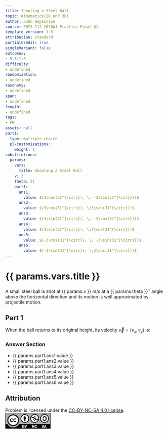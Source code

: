 ```yaml
---
title: Shooting a Steel Ball
topic: Kinematics(2D and 3D)
author: John Hopkinson
source: PHYS 112 2018W1 Practice Final Q1
template_version: 1.3
attribution: standard
partialCredit: true
singleVariant: false
outcomes:
- 5.5.1.0
difficulty:
- undefined
randomization:
- undefined
taxonomy:
- undefined
span:
- undefined
length:
- undefined
tags:
- PW
assets: null
part1:
  type: multiple-choice
  pl-customizations:
    weight: 1
substitutions:
  params:
    vars:
      title: Shooting a Steel Ball
    v: 3
    theta: 31
    part1:
      ans1:
        value: $(3\cos(31^{\circ}), \; -3\sin(31^{\circ}))$
      ans2:
        value: $(3\cos(31^{\circ}), \;3\sin(31^{\circ}))$
      ans3:
        value: $(3\sin(31^{\circ}), \; -3\cos(31^{\circ}))$
      ans4:
        value: $(3\sin(31^{\circ}), \;3\cos(31^{\circ}))$
      ans5:
        value: $(-3\cos(31^{\circ}), \; -3\sin(31^{\circ}))$
      ans6:
        value: $(-3\sin(31^{\circ}), \;3\cos(31^{\circ}))$
---
```

# {{ params.vars.title }}
A small steel ball is shot at {{ params.v }} $m/s$ at a {{ params.theta }}$^{\circ}$ angle above the horizontal direction and its motion is well approximated by projectile motion.

## Part 1

When the ball returns to its original height, its velocity $\overrightarrow{v} = (v_x, v_y)$ is:

### Answer Section

- {{ params.part1.ans1.value }}
- {{ params.part1.ans2.value }}
- {{ params.part1.ans3.value }}
- {{ params.part1.ans4.value }}
- {{ params.part1.ans5.value }}
- {{ params.part1.ans6.value }}

## Attribution

Problem is licensed under the [CC-BY-NC-SA 4.0 license](https://creativecommons.org/licenses/by-nc-sa/4.0/).<br> ![The Creative Commons 4.0 license requiring attribution-BY, non-commercial-NC, and share-alike-SA license.](https://raw.githubusercontent.com/firasm/bits/master/by-nc-sa.png)